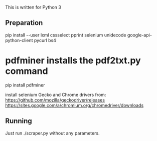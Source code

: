 This is written for Python 3

Preparation
-----------
pip install --user lxml cssselect pprint selenium unidecode google-api-python-client pycurl bs4

# pdfminer installs the pdf2txt.py command
pip install pdfminer

install selenium Gecko and Chrome drivers from:
https://github.com/mozilla/geckodriver/releases
https://sites.google.com/a/chromium.org/chromedriver/downloads

Running
-------
Just run ./scraper.py without any parameters.
